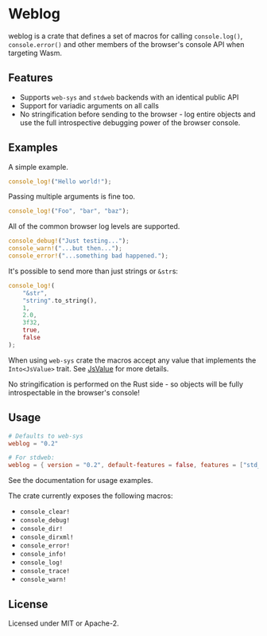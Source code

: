# Weblog

weblog is a crate that defines a set of macros for calling `console.log()`, `console.error()` and other members of the browser's console API when targeting Wasm.

## Features

* Supports `web-sys` and `stdweb` backends with an identical public API
* Support for variadic arguments on all calls
* No stringification before sending to the browser - log entire objects and use the full introspective debugging power of the browser console.

## Examples

A simple example.

```rust
console_log!("Hello world!");
```

Passing multiple arguments is fine too.

```rust
console_log!("Foo", "bar", "baz");
```

All of the common browser log levels are supported.

```rust
console_debug!("Just testing...");
console_warn!("...but then...");
console_error!("...something bad happened.");
```

It's possible to send more than just strings or `&str`s:

```rust
console_log!(
    "&str",
    "string".to_string(),
    1,
    2.0,
    3f32,
    true,
    false
);
```

When using `web-sys` crate the macros accept any value that implements the `Into<JsValue>` trait. See [JsValue](https://rustwasm.github.io/wasm-bindgen/api/wasm_bindgen/struct.JsValue.html) for
more details.

No stringification is performed on the Rust side - so objects will be fully introspectable in the browser's console!


## Usage

```toml
# Defaults to web-sys
weblog = "0.2"

# For stdweb:
weblog = { version = "0.2", default-features = false, features = ["std_web"] }
```

See the documentation for usage examples.

The crate currently exposes the following macros:

* `console_clear!`
* `console_debug!`
* `console_dir!`
* `console_dirxml!`
* `console_error!`
* `console_info!`
* `console_log!`
* `console_trace!`
* `console_warn!`

## License

Licensed under MIT or Apache-2.
